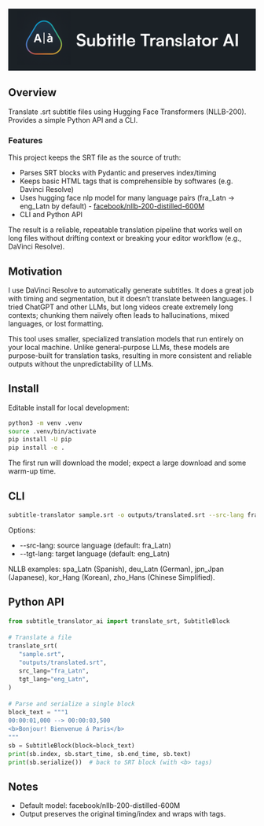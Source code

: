<p align="center">
  <img src="assets/logo.png" alt="subtitle-translator-ai" width="1600">
</p>

## Overview

Translate .srt subtitle files using Hugging Face Transformers (NLLB-200). Provides a simple Python API and a CLI.

### Features

This project keeps the SRT file as the source of truth:

- Parses SRT blocks with Pydantic and preserves index/timing
- Keeps basic HTML tags that is comprehensible by softwares (e.g. Davinci Resolve)
- Uses hugging face nlp model for many language pairs (fra_Latn → eng_Latn by default) - [facebook/nllb-200-distilled-600M](https://huggingface.co/facebook/nllb-200-distilled-600M)
- CLI and Python API

The result is a reliable, repeatable translation pipeline that works well on long files without drifting context or breaking your editor workflow (e.g., DaVinci Resolve).

## Motivation

I use DaVinci Resolve to automatically generate subtitles. It does a great job with timing and segmentation, but it doesn’t translate between languages. I tried ChatGPT and other LLMs, but long videos create extremely long contexts; chunking them naïvely often leads to hallucinations, mixed languages, or lost formatting.

This tool uses smaller, specialized translation models that run entirely on your local machine. Unlike general-purpose LLMs, these models are purpose-built for translation tasks, resulting in more consistent and reliable outputs without the unpredictability of LLMs.

## Install

Editable install for local development:

```bash
python3 -m venv .venv
source .venv/bin/activate
pip install -U pip
pip install -e .
```

The first run will download the model; expect a large download and some warm-up time.

## CLI

```bash
subtitle-translator sample.srt -o outputs/translated.srt --src-lang fra_Latn --tgt-lang eng_Latn
```

Options:

- --src-lang: source language (default: fra_Latn)
- --tgt-lang: target language (default: eng_Latn)

NLLB examples: spa_Latn (Spanish), deu_Latn (German), jpn_Jpan (Japanese), kor_Hang (Korean), zho_Hans (Chinese Simplified).

## Python API

```python
from subtitle_translator_ai import translate_srt, SubtitleBlock

# Translate a file
translate_srt(
   "sample.srt",
   "outputs/translated.srt",
   src_lang="fra_Latn",
   tgt_lang="eng_Latn",
)

# Parse and serialize a single block
block_text = """1
00:00:01,000 --> 00:00:03,500
<b>Bonjour! Bienvenue á Paris</b>
"""
sb = SubtitleBlock(block=block_text)
print(sb.index, sb.start_time, sb.end_time, sb.text)
print(sb.serialize())  # back to SRT block (with <b> tags)
```

## Notes

- Default model: facebook/nllb-200-distilled-600M
- Output preserves the original timing/index and wraps with tags.

